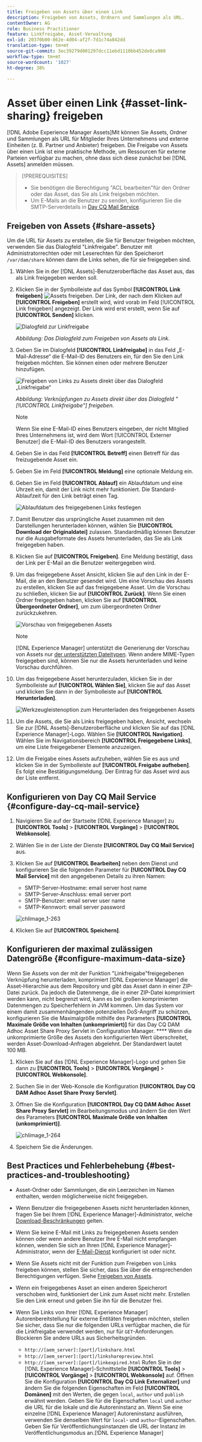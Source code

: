 ```yaml
---
title: Freigeben von Assets über einen Link
description: Freigeben von Assets, Ordnern und Sammlungen als URL.
contentOwner: AG
role: Business Practitioner
feature: Linkfreigabe, Asset-Verwaltung
exl-id: 20370b00-862e-4d04-af2f-7d1c74a842dd
translation-type: tm+mt
source-git-commit: 3ec39279d001297dcc11ebd1110bb452de8ca980
workflow-type: tm+mt
source-wordcount: '1027'
ht-degree: 38%

---
```


# Asset über einen Link {#asset-link-sharing} freigeben

[!DNL Adobe Experience Manager Assets]Mit können Sie Assets, Ordner und Sammlungen als URL für Mitglieder Ihres Unternehmens und externe Einheiten (z. B. Partner und Anbieter) freigeben. Die Freigabe von Assets über einen Link ist eine praktische Methode, um Ressourcen für externe Parteien verfügbar zu machen, ohne dass sich diese zunächst bei [!DNL Assets] anmelden müssen.

>[!PREREQUISITES]
>
>* Sie benötigen die Berechtigung &quot;ACL bearbeiten&quot;für den Ordner oder das Asset, das Sie als Link freigeben möchten.
>* Um E-Mails an die Benutzer zu senden, konfigurieren Sie die SMTP-Serverdetails in [Day CQ Mail Service](#configmailservice).


## Freigeben von Assets {#share-assets}

Um die URL für Assets zu erstellen, die Sie für Benutzer freigeben möchten, verwenden Sie das Dialogfeld &quot;Linkfreigabe&quot;. Benutzer mit Administratorrechten oder mit Leserechten für den Speicherort `/var/dam/share` können dann die Links sehen, die für sie freigegeben sind.

1. Wählen Sie in der [!DNL Assets]-Benutzeroberfläche das Asset aus, das als Link freigegeben werden soll.
1. Klicken Sie in der Symbolleiste auf das Symbol **[!UICONTROL Link freigeben]** ![Assets freigeben](assets/do-not-localize/assets_share.png). Der Link, der nach dem Klicken auf **[!UICONTROL Freigeben]** erstellt wird, wird vorab im Feld [!UICONTROL Link freigeben] angezeigt. Der Link wird erst erstellt, wenn Sie auf **[!UICONTROL Senden]** klicken.

   ![Dialogfeld zur Linkfreigabe](assets/Link-sharing-dialog-box.png)

   *Abbildung: Das Dialogfeld zum Freigeben von Assets als Link.*

1. Geben Sie im Dialogfeld **[!UICONTROL Linkfreigabe]** in das Feld „E-Mail-Adresse“ die E-Mail-ID des Benutzers ein, für den Sie den Link freigeben möchten. Sie können einen oder mehrere Benutzer hinzufügen.

   ![Freigeben von Links zu Assets direkt über das Dialogfeld „Linkfreigabe“](assets/Asset-Sharing-LinkShareDialog.png)

   *Abbildung: Verknüpfungen zu Assets direkt über das Dialogfeld &quot; [!UICONTROL Linkfreigabe&quot;] freigeben.*

   >[!NOTE]
   >
   >Wenn Sie eine E-Mail-ID eines Benutzers eingeben, der nicht Mitglied Ihres Unternehmens ist, wird dem Wort [!UICONTROL Externer Benutzer] die E-Mail-ID des Benutzers vorangestellt.

1. Geben Sie in das Feld **[!UICONTROL Betreff]** einen Betreff für das freizugebende Asset ein.

1. Geben Sie im Feld **[!UICONTROL Meldung]** eine optionale Meldung ein.

1. Geben Sie im Feld **[!UICONTROL Ablauf]** ein Ablaufdatum und eine Uhrzeit ein, damit der Link nicht mehr funktioniert. Die Standard-Ablaufzeit für den Link beträgt einen Tag.

   ![Ablaufdatum des freigegebenen Links festlegen](assets/Set-shared-link-expiration.png)

1. Damit Benutzer das ursprüngliche Asset zusammen mit den Darstellungen herunterladen können, wählen Sie **[!UICONTROL Download der Originaldatei]** zulassen. Standardmäßig können Benutzer nur die Ausgabeformate des Assets herunterladen, das Sie als Link freigegeben haben.

1. Klicken Sie auf **[!UICONTROL Freigeben]**. Eine Meldung bestätigt, dass der Link per E-Mail an die Benutzer weitergegeben wird.

1. Um das freigegebene Asset Ansicht, klicken Sie auf den Link in der E-Mail, die an den Benutzer gesendet wird. Um eine Vorschau des Assets zu erstellen, klicken Sie auf das freigegebene Asset. Um die Vorschau zu schließen, klicken Sie auf **[!UICONTROL Zurück]**. Wenn Sie einen Ordner freigegeben haben, klicken Sie auf **[!UICONTROL Übergeordneter Ordner]**, um zum übergeordneten Ordner zurückzukehren.

   ![Vorschau von freigegebenen Assets](assets/chlimage_1-546.png)

   >[!NOTE]
   >
   >[!DNL Experience Manager] unterstützt die Generierung der Vorschau von Assets nur  [der unterstützten Dateitypen](/help/assets/assets-formats.md). Wenn andere MIME-Typen freigegeben sind, können Sie nur die Assets herunterladen und keine Vorschau durchführen.

1. Um das freigegebene Asset herunterzuladen, klicken Sie in der Symbolleiste auf **[!UICONTROL Wählen Sie]**, klicken Sie auf das Asset und klicken Sie dann in der Symbolleiste auf **[!UICONTROL Herunterladen]**.

   ![Werkzeugleistenoption zum Herunterladen des freigegebenen Assets](assets/chlimage_1-547.png)

1. Um die Assets, die Sie als Links freigegeben haben, Ansicht, wechseln Sie zur [!DNL Assets]-Benutzeroberfläche und klicken Sie auf das [!DNL Experience Manager]-Logo. Wählen Sie **[!UICONTROL Navigation]**. Wählen Sie im Navigationsbereich **[!UICONTROL Freigegebene Links]**, um eine Liste freigegebener Elemente anzuzeigen.

1. Um die Freigabe eines Assets aufzuheben, wählen Sie es aus und klicken Sie in der Symbolleiste auf **[!UICONTROL Freigabe aufheben]**. Es folgt eine Bestätigungsmeldung. Der Eintrag für das Asset wird aus der Liste entfernt.

## Konfigurieren von Day CQ Mail Service {#configure-day-cq-mail-service}

1. Navigieren Sie auf der Startseite [!DNL Experience Manager] zu **[!UICONTROL Tools]** > **[!UICONTROL Vorgänge]** > **[!UICONTROL Webkonsole]**.
1. Wählen Sie in der Liste der Dienste **[!UICONTROL Day CQ Mail Service]** aus.
1. Klicken Sie auf **[!UICONTROL Bearbeiten]** neben dem Dienst und konfigurieren Sie die folgenden Parameter für **[!UICONTROL Day CQ Mail Service]** mit den angegebenen Details zu ihren Namen:

   * SMTP-Server-Hostname: email server host name
   * SMTP-Server-Anschluss: email server port
   * SMTP-Benutzer: email server user name
   * SMTP-Kennwort: email server password

   ![chlimage_1-263](assets/chlimage_1-548.png)

1. Klicken Sie auf **[!UICONTROL Speichern]**.

## Konfigurieren der maximal zulässigen Datengröße  {#configure-maximum-data-size}

Wenn Sie Assets von der mit der Funktion &quot;Linkfreigabe&quot;freigegebenen Verknüpfung herunterladen, komprimiert [!DNL Experience Manager] die Asset-Hierarchie aus dem Repository und gibt das Asset dann in einer ZIP-Datei zurück. Da jedoch die Datenmenge, die in einer ZIP-Datei komprimiert werden kann, nicht begrenzt wird, kann es bei großen komprimierten Datenmengen zu Speicherfehlern in JVM kommen. Um das System vor einem damit zusammenhängenden potenziellen DoS-Angriff zu schützen, konfigurieren Sie die Maximalgröße mithilfe des Parameters **[!UICONTROL Maximale Größe von Inhalten (unkomprimiert)]** für das Day CQ DAM Adhoc Asset Share Proxy Servlet in Configuration Manager. **** Wenn die unkomprimierte Größe des Assets den konfigurierten Wert überschreitet, werden Asset-Download-Anfragen abgelehnt. Der Standardwert lautet 100 MB.

1. Klicken Sie auf das [!DNL Experience Manager]-Logo und gehen Sie dann zu **[!UICONTROL Tools]** > **[!UICONTROL Vorgänge]** > **[!UICONTROL Webkonsole]**.
1. Suchen Sie in der Web-Konsole die Konfiguration **[!UICONTROL Day CQ DAM Adhoc Asset Share Proxy Servlet]**.
1. Öffnen Sie die Konfiguration **[!UICONTROL Day CQ DAM Adhoc Asset Share Proxy Servlet]** im Bearbeitungsmodus und ändern Sie den Wert des Parameters **[!UICONTROL Maximale Größe von Inhalten (unkomprimiert)]**.

   ![chlimage_1-264](assets/chlimage_1-549.png)

1. Speichern Sie die Änderungen.

## Best Practices und Fehlerbehebung {#best-practices-and-troubleshooting}

* Asset-Ordner oder Sammlungen, die ein Leerzeichen im Namen enthalten, werden möglicherweise nicht freigegeben.
* Wenn Benutzer die freigegebenen Assets nicht herunterladen können, fragen Sie bei Ihrem [!DNL Experience Manager]-Administrator, welche [Download-Beschränkungen](#configure-maximum-data-size) gelten.
* Wenn Sie keine E-Mail mit Links zu freigegebenen Assets senden können oder wenn andere Benutzer Ihre E-Mail nicht empfangen können, wenden Sie sich an Ihren [!DNL Experience Manager]-Administrator, wenn der [E-Mail-Dienst](#configure-day-cq-mail-service) konfiguriert ist oder nicht.
* Wenn Sie Assets nicht mit der Funktion zum Freigeben von Links freigeben können, stellen Sie sicher, dass Sie über die entsprechenden Berechtigungen verfügen. Siehe [Freigeben von Assets](#share-assets).
* Wenn ein freigegebenes Asset an einen anderen Speicherort verschoben wird, funktioniert der Link zum Asset nicht mehr. Erstellen Sie den Link erneut und geben Sie ihn für die Benutzer frei.

* Wenn Sie Links von Ihrer [!DNL Experience Manager] Autorenbereitstellung für externe Entitäten freigeben möchten, stellen Sie sicher, dass Sie nur die folgenden URLs verfügbar machen, die für die Linkfreigabe verwendet werden, nur für `GET`-Anforderungen. Blockieren Sie andere URLs aus Sicherheitsgründen.

   * `http://[aem_server]:[port]/linkshare.html`
   * `http://[aem_server]:[port]/linksharepreview.html`
   * `http://[aem_server]:[port]/linkexpired.html`
   Rufen Sie in der [!DNL Experience Manager]-Schnittstelle **[!UICONTROL Tools]** > **[!UICONTROL Vorgänge]** > **[!UICONTROL Webkonsole]** auf. Öffnen Sie die Konfiguration **[!UICONTROL Day CQ Link Externalizer]** und ändern Sie die folgenden Eigenschaften im Feld **[!UICONTROL Domänen]** mit den Werten, die gegen `local`, `author` und `publish` erwähnt werden. Geben Sie für die Eigenschaften `local` und `author` die URL für die lokale und die Autoreninstanz an. Wenn Sie eine einzelne [!DNL Experience Manager] Autoreninstanz ausführen, verwenden Sie denselben Wert für `local`- und `author`-Eigenschaften. Geben Sie für Veröffentlichungsinstanzen die URL der Instanz im Veröffentlichungsmodus an.[!DNL Experience Manager]
